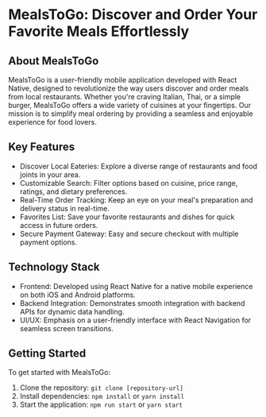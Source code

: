 # MealsToGo: Discover and Order Your Favorite Meals Effortlessly

## About MealsToGo

MealsToGo is a user-friendly mobile application developed with React Native, designed to revolutionize the way users discover and order meals from local restaurants. Whether you're craving Italian, Thai, or a simple burger, MealsToGo offers a wide variety of cuisines at your fingertips. Our mission is to simplify meal ordering by providing a seamless and enjoyable experience for food lovers.

## Key Features

-   Discover Local Eateries: Explore a diverse range of restaurants and food joints in your area.
-   Customizable Search: Filter options based on cuisine, price range, ratings, and dietary preferences.
-   Real-Time Order Tracking: Keep an eye on your meal's preparation and delivery status in real-time.
-   Favorites List: Save your favorite restaurants and dishes for quick access in future orders.
-   Secure Payment Gateway: Easy and secure checkout with multiple payment options.

## Technology Stack

-   Frontend: Developed using React Native for a native mobile experience on both iOS and Android platforms.
-   Backend Integration: Demonstrates smooth integration with backend APIs for dynamic data handling.
-   UI/UX: Emphasis on a user-friendly interface with React Navigation for seamless screen transitions.

## Getting Started

To get started with MealsToGo:

1. Clone the repository: `git clone [repository-url]`
2. Install dependencies: `npm install` or `yarn install`
3. Start the application: `npm run start` or `yarn start`
